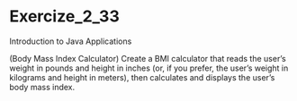 # Exercize_2_33
Introduction to Java Applications

(Body Mass Index Calculator) Create a BMI calculator that reads the user’s weight in pounds and height in inches (or, if you prefer, the user’s weight in kilograms and height in meters), then calculates and displays the user’s
body mass index.

